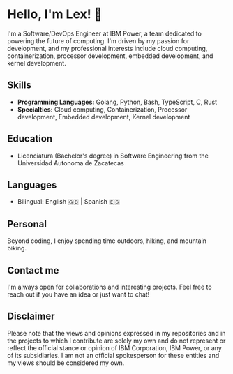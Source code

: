 # Hello, I'm Lex! 👋 

I'm a Software/DevOps Engineer at IBM Power, a team dedicated to powering the future of computing. I'm driven by my passion for development, and my professional interests include cloud computing, containerization, processor development, embedded development, and kernel development.

## Skills

- **Programming Languages:** Golang, Python, Bash, TypeScript, C, Rust
- **Specialties:** Cloud computing, Containerization, Processor development, Embedded development, Kernel development

## Education

- Licenciatura (Bachelor's degree) in Software Engineering from the Universidad Autonoma de Zacatecas

## Languages

- Bilingual: English 🇬🇧 | Spanish 🇪🇸

## Personal

Beyond coding, I enjoy spending time outdoors, hiking, and mountain biking.

## Contact me

I'm always open for collaborations and interesting projects. Feel free to reach out if you have an idea or just want to chat!

## Disclaimer

Please note that the views and opinions expressed in my repositories and in the projects to which I contribute are solely my own and do not represent or reflect the official stance or opinion of IBM Corporation, IBM Power, or any of its subsidiaries. I am not an official spokesperson for these entities and my views should be considered my own.
